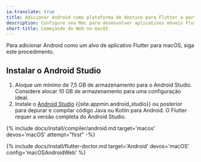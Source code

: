 ```yaml
---
ia-translate: true
title: Adicionar Android como plataforma de destino para Flutter a partir do Web no macOS
description: Configure seu Mac para desenvolver aplicativos móveis Flutter para Android.
short-title: Começando do Web no macOS
---
```


Para adicionar Android como um alvo de aplicativo Flutter para macOS, siga este procedimento.

## Instalar o Android Studio

1. Aloque um mínimo de 7,5 GB de armazenamento para o Android Studio.
   Considere alocar 10 GB de armazenamento para uma configuração ideal.
2. Instale o [Android Studio][] {{site.appmin.android_studio}} ou posterior
   para depurar e compilar código Java ou Kotlin para Android.
   O Flutter requer a versão completa do Android Studio.

{% include docs/install/compiler/android.md target='macos' devos='macOS' attempt="first" -%}

{% include docs/install/flutter-doctor.md target='Android' devos='macOS' config='macOSAndroidWeb' %}

[Android Studio]: https://developer.android.com/studio/install#mac
